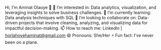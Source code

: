 Hi, I’m Aminat Olaoye 👋
👀 I’m interested in: Data analytics, visualization, and leveraging insights to solve business challenges.
🌱 I’m currently learning: Data analysis techniques with SQL
💞️ I’m looking to collaborate on: Data-driven projects that involve cleaning, analyzing, and visualizing data for impactful decision-making.
📫 How to reach me: LinkedIn | horlahoyehaminat@gmail.com
😄 Pronouns: She/Her
⚡ Fun fact: I've never been on a plane.
